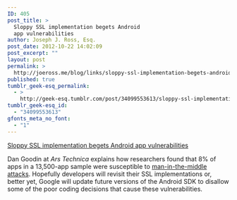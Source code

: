 ```yaml
---
ID: 405
post_title: >
  Sloppy SSL implementation begets Android
  app vulnerabilities
author: Joseph J. Ross, Esq.
post_date: 2012-10-22 14:02:09
post_excerpt: ""
layout: post
permalink: >
  http://joeross.me/blog/links/sloppy-ssl-implementation-begets-android-app/
published: true
tumblr_geek-esq_permalink:
  - >
    http://geek-esq.tumblr.com/post/34099553613/sloppy-ssl-implementation-begets-android-app
tumblr_geek-esq_id:
  - "34099553613"
gfonts_meta_no_font:
  - "1"
---
```

<a href='http://arstechnica.com/security/2012/10/android-apps-expose-passwords-e-mail-and-more/'>Sloppy SSL implementation begets Android app vulnerabilities</a><div class="link_description"><p>Dan Goodin at <em>Ars Technica</em> explains how researchers found that 8% of apps in a 13,500-app sample were susceptible to <a href="http://en.wikipedia.org/wiki/Man-in-the-middle_attack" target="_blank">man-in-the-middle attacks</a>. Hopefully developers will revisit their SSL implementations or, better yet, Google will update future versions of the Android SDK to disallow some of the poor coding decisions that cause these vulnerabilities.</p></div>